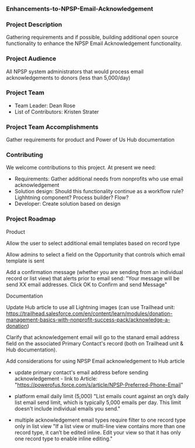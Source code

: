 ### Enhancements-to-NPSP-Email-Acknowledgement

### Project Description
Gathering requirements and if possible, building additional open source functionality to enhance the NPSP Email Acknowledgement functionality.

### Project Audience
All NPSP system administrators that would process email acknowledgements to donors (less than 5,000/day)

### Project Team

* Team Leader: Dean Rose
* List of Contributors: Kristen Strater

### Project Team Accomplishments
Gather requirements for product and Power of Us Hub documentation

### Contributing
We welcome contributions to this project. At present we need:

* Requirements: Gather additional needs from nonprofits who use email acknowledgement
* Solution design: Should this functionality continue as a workflow rule? Lighhtning component? Process builder? Flow?
* Developer: Create solution based on design

### Project Roadmap

Product

Allow the user to select additional email templates based on record type 

Allow admins to select a field on the Opportunity that controls which email template is sent

Add a confirmation message (whether you are sending from an individual record or list view) that alerts prior to email send: "Your message will be send XX email addresses. Click OK to Confirm and send Message"

Documentation

Update Hub article to use all Lightning images (can use Trailhead unit: https://trailhead.salesforce.com/en/content/learn/modules/donation-management-basics-with-nonprofit-success-pack/acknowledge-a-donation)

Clarify that acknowledgement email will go to the stanard email address field on the associated Primary Contact's record (both on Trailhead unit & Hub documentation).

Add considerations for using NPSP Email acknowledgement to Hub article
* update primary contact's email address before sending acknowledgement - link to Article: "https://powerofus.force.com/s/article/NPSP-Preferred-Phone-Email"

* platform email daily limit (5,000)  "List emails count against an org’s daily list email send limit, which is typically 5,000 emails per day. This limit doesn't include individual emails you send."

* multiple acknowledgement email types require filter to one record type only in list view "If a list view or multi-line view contains more than one record type, it can’t be edited inline. Edit your view so that it has only one record type to enable inline editing."
